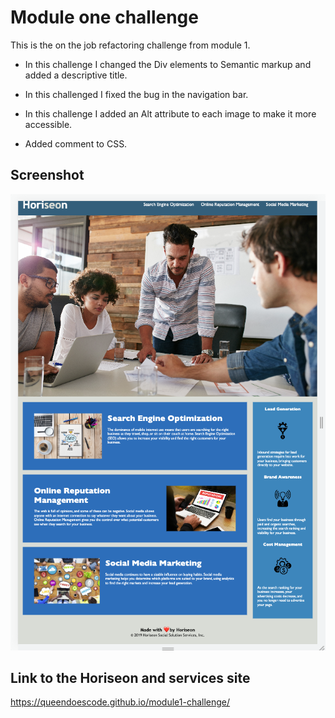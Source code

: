 # Module one challenge 

This is the on the job refactoring challenge from module 1.

* In this challenge I changed the Div elements to Semantic markup and added a descriptive title. 

* In this challenged I fixed the bug in the navigation bar.

* In this challenge I added an Alt attribute to each image to make it more accessible.

* Added comment to CSS.

## Screenshot


![A screen shot of Horiseon and services website](Screen%20Shot%202023-06-04%20at%204.20.20%20PM.png)

## Link to the Horiseon and services site 

https://queendoescode.github.io/module1-challenge/
